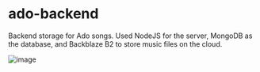# ado-backend

Backend storage for Ado songs. Used NodeJS for the server, MongoDB as the database, and Backblaze B2 to store music files on the cloud.

![image](https://github.com/Sajid2001/ado-backend/assets/60523377/33e403af-f086-49c7-b959-0f0a5c9b5932)
